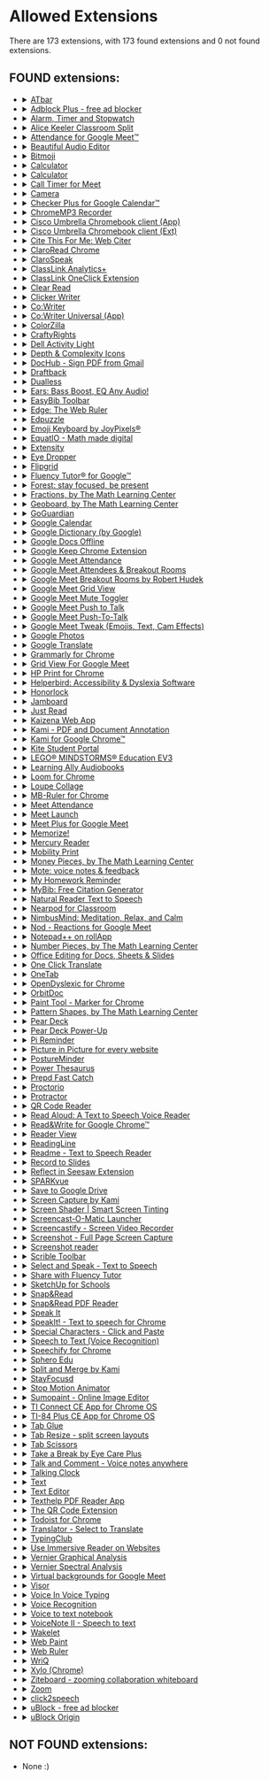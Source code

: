 # Allowed Extensions
There are 173 extensions, with 173 found extensions and 0 not found extensions.

## FOUND extensions:

- <details>
  <summary><a href="https://chrome.google.com/webstore/detail/atbar/lihjlachbdicbhpalgegcgknkbmjhicl">ATbar</a></summary>

  Accessibility toolbar
  </details>

- <details>
  <summary><a href="https://chrome.google.com/webstore/detail/adblock-plus-free-ad-bloc/cfhdojbkjhnklbpkdaibdccddilifddb">Adblock Plus - free ad blocker</a></summary>

  Block YouTube™ ads, pop-ups & fight malware!
  </details>

- <details>
  <summary><a href="https://chrome.google.com/webstore/detail/alarm-timer-and-stopwatch/jgpddkifkljmnfahlaofmjdeempjbpke">Alarm, Timer and Stopwatch</a></summary>

  A powerful alarm extension that supports multiple timers and stopwatches with five to ten-minute snooze.
  </details>

- <details>
  <summary><a href="https://chrome.google.com/webstore/detail/alice-keeler-classroom-sp/ifkgpacemihiplnocjocpgmoiefcojik">Alice Keeler Classroom Split</a></summary>

  Have your students install this extension to allow students to have their Google Classroom directions side by side with their work
  </details>

- <details>
  <summary><a href="https://chrome.google.com/webstore/detail/attendance-for-google-mee/fdnipcdebaagjpicpbkildmcefflobhn">Attendance for Google Meet™</a></summary>

  Simple way to take attendance on Google Meet™
  </details>

- <details>
  <summary><a href="https://chrome.google.com/webstore/detail/beautiful-audio-editor/okiblndpcefmebnkjnjfplijnelbcjmm">Beautiful Audio Editor</a></summary>

  The in-browser, multi-track audio editor for Desktop and mobile. Make podcasts, mixes, and more.
  </details>

- <details>
  <summary><a href="https://chrome.google.com/webstore/detail/bitmoji/bfgdeiadkckfbkeigkoncpdieiiefpig">Bitmoji</a></summary>

  Use Bitmoji anywhere on web!
  </details>

- <details>
  <summary><a href="https://chrome.google.com/webstore/detail/calculator/hcpbdjanfepobbkbnhmalalmfdmikmbe">Calculator</a></summary>

  A simple calculator that remembers your last calculation. You can close it at any time and reopen it without losing your work.
  </details>

- <details>
  <summary><a href="https://chrome.google.com/webstore/detail/calculator/joodangkbfjnajiiifokapkpmhfnpleo">Calculator</a></summary>

  A calculator with 29-functions for basic arithmetic, algebra, trigonometry and discrete math.…
  </details>

- <details>
  <summary><a href="https://chrome.google.com/webstore/detail/call-timer-for-meet/pappcjmimkmjekiaiedkhfogpclanicb">Call Timer for Meet</a></summary>

  This extension add a timer in your Meet calls.
  </details>

- <details>
  <summary><a href="https://chrome.google.com/webstore/detail/camera/hfhhnacclhffhdffklopdkcgdhifgngh">Camera</a></summary>

  Take photos and record videos with your camera.
  </details>

- <details>
  <summary><a href="https://chrome.google.com/webstore/detail/checker-plus-for-google-c/hkhggnncdpfibdhinjiegagmopldibha">Checker Plus for Google Calendar™</a></summary>

  See your next events, get meeting notifications and snooze events without opening the Google Calendar page!
  </details>

- <details>
  <summary><a href="https://chrome.google.com/webstore/detail/chromemp3-recorder/iipifbplbkfglpemmbhmaijjlknkaiih">ChromeMP3 Recorder</a></summary>

  A free voice recording app that dramatically simplifies the task of recording spoken responses in language instruction and testing.
  </details>

- <details>
  <summary><a href="https://chrome.google.com/webstore/detail/cisco-umbrella-chromebook/cpnjigmgeapagmdimmoenaghmhilodfg">Cisco Umbrella Chromebook client (App)</a></summary>

  Cisco Umbrella Chromebook client protects users by blocking malicious requests and helps admins to filter in-appropriate domains.
  </details>

- <details>
  <summary><a href="https://chrome.google.com/webstore/detail/cisco-umbrella-chromebook/jcdhmojfecjfmbdpchihbeilohgnbdci">Cisco Umbrella Chromebook client (Ext)</a></summary>

  Cisco Umbrella Chromebook client protects users by blocking malicious requests and helps admins to filter in-appropriate domains.
  </details>

- <details>
  <summary><a href="https://chrome.google.com/webstore/detail/cite-this-for-me-web-cite/nnnmhgkokpalnmbeighfomegjfkklkle">Cite This For Me: Web Citer</a></summary>

  Automatically create website citations in the APA, MLA, Chicago, or Harvard referencing styles at the click of a button.
  </details>

- <details>
  <summary><a href="https://chrome.google.com/webstore/detail/claroread-chrome/ifgehbglgmidafhhdcopacejknmcmhcd">ClaroRead Chrome</a></summary>

  Speaks aloud text in web pages
  </details>

- <details>
  <summary><a href="https://chrome.google.com/webstore/detail/clarospeak/fblbeibikalffoohjpiojmpmmndpkeii">ClaroSpeak</a></summary>

  A simple text-to-speech reader with editing, proofing, speaking dictionary, color changing and word prediction.
  </details>

- <details>
  <summary><a href="https://chrome.google.com/webstore/detail/classlink-analytics+/ihidolefpgnimlmgfljonacidpkmbhcl">ClassLink Analytics+</a></summary>

  Collects usage data from school-managed devices or accounts for district administrative analytics.
  </details>

- <details>
  <summary><a href="https://chrome.google.com/webstore/detail/classlink-oneclick-extens/jgfbgkjjlonelmpenhpfeeljjlcgnkpe">ClassLink OneClick Extension</a></summary>

  ClassLink OneClick Extension
  </details>

- <details>
  <summary><a href="https://chrome.google.com/webstore/detail/clear-read/kpipjgdapccmpkgipfikeajoopjbcgam">Clear Read</a></summary>

  Immersive reading mode
  </details>

- <details>
  <summary><a href="https://chrome.google.com/webstore/detail/clicker-writer/egafnampmliponcnbihdbmdblmfgfhac">Clicker Writer</a></summary>

  Develop students’ writing skills and build struggling writers’ confidence with Clicker Writer - the writing tool that provides…
  </details>

- <details>
  <summary><a href="https://chrome.google.com/webstore/detail/cowriter/ifajfiofeifbbhbionejdliodenmecna">Co:Writer</a></summary>

  Word prediction that is grammar smart and inventive spelling aware. Speech recognition allows you to speak it, and we'll write it.
  </details>

- <details>
  <summary><a href="https://chrome.google.com/webstore/detail/cowriter-universal-app/lahlmdogjpblkonckkgbljegkiijjbag">Co:Writer Universal (App)</a></summary>

  Word prediction that is grammar smart and inventive spelling aware. Speech recognition allows you to speak it, and we'll write it.
  </details>

- <details>
  <summary><a href="https://chrome.google.com/webstore/detail/colorzilla/bhlhnicpbhignbdhedgjhgdocnmhomnp">ColorZilla</a></summary>

  Advanced Eyedropper, Color Picker, Gradient Generator and other colorful goodies
  </details>

- <details>
  <summary><a href="https://chrome.google.com/webstore/detail/craftyrights/nlbijchkgbnfcjliaplbphhehaalgild">CraftyRights</a></summary>

  Forces all Google Image searches to be for images free of copyright restrictions
  </details>

- <details>
  <summary><a href="https://chrome.google.com/webstore/detail/dell-activity-light/klhphccnhmdlnljpdljjhehlmplnmini">Dell Activity Light</a></summary>

  control the LED light on Dell chromebook
  </details>

- <details>
  <summary><a href="https://chrome.google.com/webstore/detail/depth-complexity-icons/ddceffbchnkibcdnbpfjollegnegcjlj">Depth & Complexity Icons</a></summary>

  Quick launch Depth & Complexity Icons
  </details>

- <details>
  <summary><a href="https://api.crxcavator.io/v1/metadata/mjgcgnfikekladnkhnimljcalfibijha">DocHub - Sign PDF from Gmail</a></summary>

  Sign and edit PDF documents
  </details>

- <details>
  <summary><a href="https://chrome.google.com/webstore/detail/draftback/nnajoiemfpldioamchanognpjmocgkbg">Draftback</a></summary>

  The archaeology of great writing
  </details>

- <details>
  <summary><a href="https://chrome.google.com/webstore/detail/dualless/bgdpkilkheacbboffppjgceiplijhfpd">Dualless</a></summary>

  Dualless - For those who don't have dual monitor.
  </details>

- <details>
  <summary><a href="https://chrome.google.com/webstore/detail/ears-bass-boost-eq-any-au/nfdfiepdkbnoanddpianalelglmfooik">Ears: Bass Boost, EQ Any Audio!</a></summary>

  EQ any audio you find on the web, live! Crank the bass, dim the highs, up the vocals: all with Ears!
  </details>

- <details>
  <summary><a href="https://chrome.google.com/webstore/detail/easybib-toolbar/hmffdimoneaieldiddcmajhbjijmnggi">EasyBib Toolbar</a></summary>

  Cite web sites with one click using the EasyBib Toolbar and receive advice on the credibility of the web site you're citing.
  </details>

- <details>
  <summary><a href="https://chrome.google.com/webstore/detail/edge-the-web-ruler/njlkegdphefeellhaongiopcfgcinikh">Edge: The Web Ruler</a></summary>

  Edge is an on-screen ruler that supports multiple units, horizontal & vertical orientation, and looks like a native application.
  </details>

- <details>
  <summary><a href="https://chrome.google.com/webstore/detail/edpuzzle/oligonmocnihangdjlloenpndnniikol">Edpuzzle</a></summary>

  Adds an Edpuzzle button next to YouTube™ videos to quickly start editing them in Edpuzzle
  </details>

- <details>
  <summary><a href="https://chrome.google.com/webstore/detail/emoji-keyboard-by-joypixe/ipdjnhgkpapgippgcgkfcbpdpcgifncb">Emoji Keyboard by JoyPixels®</a></summary>

  The world's leading emoji keyboard for Chrome. Now Unicode 13.1 compatible!
  </details>

- <details>
  <summary><a href="https://chrome.google.com/webstore/detail/equatio-math-made-digital/hjngolefdpdnooamgdldlkjgmdcmcjnc">EquatIO - Math made digital</a></summary>

  Easily create mathematical equations, formulas and quizzes. Intuitively type or handwrite, with no tricky math code to learn.
  </details>

- <details>
  <summary><a href="https://chrome.google.com/webstore/detail/extensity/jjmflmamggggndanpgfnpelongoepncg">Extensity</a></summary>

  Quickly enable/disable Google Chrome extensions
  </details>

- <details>
  <summary><a href="https://chrome.google.com/webstore/detail/eye-dropper/hmdcmlfkchdmnmnmheododdhjedfccka">Eye Dropper</a></summary>

  Eye Dropper is open source extension which allows you to pick colors from web pages, color picker and your personal color history.
  </details>

- <details>
  <summary><a href="https://chrome.google.com/webstore/detail/flipgrid/nijejdnikeoaldbcboagjlibadkabiae">Flipgrid</a></summary>

  Easily access Flipgrid from any browser window.
  </details>

- <details>
  <summary><a href="https://chrome.google.com/webstore/detail/fluency-tutor%C2%AE-for-google/ejajakfhhhhkifioabcekjjlhpoiijfa">Fluency Tutor® for Google™</a></summary>

  Fluency Tutor® for Google™ helps busy teachers bring struggling readers up to speed.
  </details>

- <details>
  <summary><a href="https://chrome.google.com/webstore/detail/forest-stay-focused-be-pr/kjacjjdnoddnpbbcjilcajfhhbdhkpgk">Forest: stay focused, be present</a></summary>

  Stay focused in a pleasant way.
  </details>

- <details>
  <summary><a href="https://chrome.google.com/webstore/detail/fractions-by-the-math-lea/ggebicodjlnlcnlnfmbnhihkmoblhmio">Fractions, by The Math Learning Center</a></summary>

  Fractions lets students use a bar or circle to represent fractions.
  </details>

- <details>
  <summary><a href="https://chrome.google.com/webstore/detail/geoboard-by-the-math-lear/gaakmmdiopnmcenkojohldanladpajak">Geoboard, by The Math Learning Center</a></summary>

  Geoboard is a tool for exploring a variety of mathematical topics introduced in the elementary and middle grades.
  </details>

- <details>
  <summary><a href="https://github.com/getsentry/sentry-javascript/issues/2210#issuecomment-716943611">GoGuardian</a></summary>

  Unlisted HTML content blocker and manager for GoGuardian
  </details>

- <details>
  <summary><a href="https://api.crxcavator.io/v1/metadata/gmbgaklkmjakoegficnlkhebmhkjfich">Google Calendar</a></summary>

  Quick overview of your Google Calendar with one-click access to locations & documents
  </details>

- <details>
  <summary><a href="https://chrome.google.com/webstore/detail/google-dictionary-by-goog/mgijmajocgfcbeboacabfgobmjgjcoja">Google Dictionary (by Google)</a></summary>

  View definitions easily as you browse the web.
  </details>

- <details>
  <summary><a href="https://chrome.google.com/webstore/detail/google-docs-offline/ghbmnnjooekpmoecnnnilnnbdlolhkhi">Google Docs Offline</a></summary>

  Edit, create, and view your documents, spreadsheets, and presentations — all without internet access.
  </details>

- <details>
  <summary><a href="https://chrome.google.com/webstore/detail/google-keep-chrome-extens/lpcaedmchfhocbbapmcbpinfpgnhiddi">Google Keep Chrome Extension</a></summary>

  Save to Google Keep in a single click!
  </details>

- <details>
  <summary><a href="https://api.crxcavator.io/v1/metadata/fkdjflnaggakjamjkmimcofefhppfljd">Google Meet Attendance</a></summary>

  A simple(r) way to record who attended a Google Meet session
  </details>

- <details>
  <summary><a href="https://chrome.google.com/webstore/detail/google-meet-attendees-bre/olmgpgbhojeoalaimckcpgkadjkejacl">Google Meet Attendees & Breakout Rooms</a></summary>

  Easily get everyone attending a Google Meet and compare them to a list, create groups and more
  </details>

- <details>
  <summary><a href="https://chrome.google.com/webstore/detail/google-meet-breakout-room/kogfdlbehkaeoafmgaecphlnhohpabig">Google Meet Breakout Rooms by Robert Hudek</a></summary>

  Completely Free and your Data is Private. Google Classroom integration, Slider Control, Nicknames, Help tutorials
  </details>

- <details>
  <summary><a href="https://chrome.google.com/webstore/detail/google-meet-grid-view/kklailfgofogmmdlhgmjgenehkjoioip">Google Meet Grid View</a></summary>

  Adds a toggle to use a grid layout in Google Meets
  </details>

- <details>
  <summary><a href="https://chrome.google.com/webstore/detail/google-meet-mute-toggler/fkdppolbkpdoebdhflolnnkeiaoblfjc">Google Meet Mute Toggler</a></summary>

  For muting and unmuting Google Meet from the extension icon.
  </details>

- <details>
  <summary><a href="https://chrome.google.com/webstore/detail/google-meet-push-to-talk/lmbeadglfeffhemaffjdgfbgmiggafkg">Google Meet Push to Talk</a></summary>

  Enable push to talk functionality in Google Meet
  </details>

- <details>
  <summary><a href="https://chrome.google.com/webstore/detail/google-meet-push-to-talk/pgpidfocdapogajplhjofamgeboonmmj">Google Meet Push-To-Talk</a></summary>

  Hold <space> in Google Meet to talk instead of fumbling around trying to mute and unmute
  </details>

- <details>
  <summary><a href="https://chrome.google.com/webstore/detail/google-meet-tweak-emojis/dakebdbeofhmlnmjlmhjdmmjmfohiicn">Google Meet Tweak (Emojis, Text, Cam Effects)</a></summary>

  Send emojis, Text Overlay, Cam Effects and layout tweaks in Google Meet + record meetings with Zoomcorder
  </details>

- <details>
  <summary><a href="https://api.crxcavator.io/v1/metadata/hcglmfcclpfgljeaiahehebeoaiicbko">Google Photos</a></summary>

  Store, search, and share a lifetime of photos
  </details>

- <details>
  <summary><a href="https://chrome.google.com/webstore/detail/google-translate/aapbdbdomjkkjkaonfhkkikfgjllcleb">Google Translate</a></summary>

  View translations easily as you browse the web. By the Google Translate team.
  </details>

- <details>
  <summary><a href="https://chrome.google.com/webstore/detail/grammarly-for-chrome/kbfnbcaeplbcioakkpcpgfkobkghlhen">Grammarly for Chrome</a></summary>

  Write your best with Grammarly for Chrome.
  </details>

- <details>
  <summary><a href="https://chrome.google.com/webstore/detail/grid-view-for-google-meet/mbehpgfjageeapmbabpkdlcmdkggabal">Grid View For Google Meet</a></summary>

  Adds a toggle to use a grid layout in Google Meets
  </details>

- <details>
  <summary><a href="https://api.crxcavator.io/v1/metadata/cjanmonomjogheabiocdamfpknlpdehm">HP Print for Chrome</a></summary>

  Easy printing on your HP printers
  </details>

- <details>
  <summary><a href="https://chrome.google.com/webstore/detail/helperbird-accessibility/ahmapmilbkfamljbpgphfndeemhnajme">Helperbird: Accessibility & Dyslexia Software</a></summary>

  Over 32 accessibility & productivity features built to help with reading and writing on the web, in class, at work, or at home.
  </details>

- <details>
  <summary><a href="https://chrome.google.com/webstore/detail/honorlock/hnbmpkmhjackfpkpcbapafmpepgmmddc">Honorlock</a></summary>

  Honorlock Chrome Extension
  </details>

- <details>
  <summary><a href="https://chrome.google.com/webstore/detail/jamboard/ihacalceahhliihnhclmjjghadnhhnoc">Jamboard</a></summary>

  Create and edit Jams
  </details>

- <details>
  <summary><a href="https://chrome.google.com/webstore/detail/just-read/dgmanlpmmkibanfdgjocnabmcaclkmod">Just Read</a></summary>

  A feature-packed, customizable reader extension.
  </details>

- <details>
  <summary><a href="https://chrome.google.com/webstore/detail/kaizena-web-app/lhiccpgcnopcjjdobhoddnplkebplfaj">Kaizena Web App</a></summary>

  Fast, high quality feedback on student work
  </details>

- <details>
  <summary><a href="https://chrome.google.com/webstore/detail/kami-pdf-and-document-ann/iljojpiodmlhoehoecppliohmplbgeij">Kami - PDF and Document Annotation</a></summary>

  Best PDF and Document Annotation and Markup Tool. Works with Google Drive and Google Classroom
  </details>

- <details>
  <summary><a href="https://chrome.google.com/webstore/detail/kami-for-google-chrome/ecnphlgnajanjnkcmbpancdjoidceilk">Kami for Google Chrome™</a></summary>

  World's #1 digital classroom tool with complete assignment workflow. Annotate and transform any document.
  </details>

- <details>
  <summary><a href="https://chrome.google.com/webstore/detail/kite-student-portal/dfbmcelmchhnfkmpccoabeplnmdljeod">Kite Student Portal</a></summary>

  Does your organization use Kite to administer assessments? Download the Kite Student Portal to set up your Chromebook for testing.…
  </details>

- <details>
  <summary><a href="https://api.crxcavator.io/v1/metadata/jhnhfnolmcleankdkhfklakpchnccipg">LEGO® MINDSTORMS® Education EV3</a></summary>

  The LEGO® MINDSTORMS® Education EV3 Programming App simplifies student access to, and promotes their engagement with, STEM subjects.
  </details>

- <details>
  <summary><a href="https://chrome.google.com/webstore/detail/learning-ally-audiobooks/gdicnpbaekbefjanokchpfhnaphfnphl">Learning Ally Audiobooks</a></summary>

  Access the largest human-narrated audiobook library, including key features for students with print disabilities
  </details>

- <details>
  <summary><a href="https://chrome.google.com/webstore/detail/loom-for-chrome/liecbddmkiiihnedobmlmillhodjkdmb">Loom for Chrome</a></summary>

  Video messaging for work.
  </details>

- <details>
  <summary><a href="https://chrome.google.com/webstore/detail/loupe-collage/bhaonknplhhecdgjpphnooeomecgipkc">Loupe Collage</a></summary>

  Shape your photos the way you want in seconds
  </details>

- <details>
  <summary><a href="https://api.crxcavator.io/v1/metadata/amljbooecondkehcjahklnjokfohkfnk">MB-Ruler for Chrome</a></summary>

  MB-Ruler is an overlay to measure distances and angels on web sites
  </details>

- <details>
  <summary><a href="https://chrome.google.com/webstore/detail/meet-attendance/nenibigflkdikhamlnekfppbganmojlg">Meet Attendance</a></summary>

  Collect attendance in a Google Sheet from a Google Meet.
  </details>

- <details>
  <summary><a href="https://api.crxcavator.io/v1/metadata/bodmohodbngeodeekalegahdacbinaic">Meet Launch</a></summary>

  An extension that gives you quick access to Google Meet
  </details>

- <details>
  <summary><a href="https://chrome.google.com/webstore/detail/meet-plus-for-google-meet/lbfjgknkjfjmnjdgdhbbmmbkoddgpdoc">Meet Plus for Google Meet</a></summary>

  Breakout rooms,attendance,dark mode,chat,emojis,reward points,quiz,poll,file sharing,stickies,many more features for Google Meet
  </details>

- <details>
  <summary><a href="https://chrome.google.com/webstore/detail/memorize/jfiakckbklmccchjegnnojbalafebakb">Memorize!</a></summary>

  A lightweight extension that helps you to learn / memorize given answers to given questions.
  </details>

- <details>
  <summary><a href="https://chrome.google.com/webstore/detail/mercury-reader/oknpjjbmpnndlpmnhmekjpocelpnlfdi">Mercury Reader</a></summary>

  Mercury Reader - Clear away the clutter from all of your articles. Instantly.
  </details>

- <details>
  <summary><a href="https://chrome.google.com/webstore/detail/mobility-print/alhngdkjgnedakdlnamimgfihgkmenbh">Mobility Print</a></summary>

  Mobility Print
  </details>

- <details>
  <summary><a href="https://chrome.google.com/webstore/detail/money-pieces-by-the-math/bkidjlafelhjjkdhlbmbpneaofghikcg">Money Pieces, by The Math Learning Center</a></summary>

  Visualize and understand money values and relationships
  </details>

- <details>
  <summary><a href="https://chrome.google.com/webstore/detail/mote-voice-notes-feedback/ajphlblkfpppdpkgokiejbjfohfohhmk">Mote: voice notes & feedback</a></summary>

  Mote - fast, friendly voice messaging
  </details>

- <details>
  <summary><a href="https://chrome.google.com/webstore/detail/my-homework-reminder/jkfnehckplkpicbhiajnggoendjcendc">My Homework Reminder</a></summary>

  This extension helps students keep track of assignments and due dates.
  </details>

- <details>
  <summary><a href="https://chrome.google.com/webstore/detail/mybib-free-citation-gener/phidhnmbkbkbkbknhldmpmnacgicphkf">MyBib: Free Citation Generator</a></summary>

  Automatically create APA style, MLA format, and Harvard referencing style citations with our citation generator add-on for Chrome.
  </details>

- <details>
  <summary><a href="https://chrome.google.com/webstore/detail/natural-reader-text-to-sp/kohfgcgbkjodfcfkcackpagifgbcmimk">Natural Reader Text to Speech</a></summary>

  Listen to webpages, PDF, Email, Google Docs, or any other web content.
  </details>

- <details>
  <summary><a href="https://chrome.google.com/webstore/detail/nearpod-for-classroom/gcoekeoenehjmndhkdnoomdjeaclkhbe">Nearpod for Classroom</a></summary>

  Access your Nearpod Library and assign Live and Student-Paced lessons directly to Google Classroom.
  </details>

- <details>
  <summary><a href="https://chrome.google.com/webstore/detail/nimbusmind-meditation-rel/accebjobnljiehcaocahignlanfnfkcc">NimbusMind: Meditation, Relax, and Calm</a></summary>

  Learn how to meditate, mindfulness, stress less. Nature sounds, live wallpapers and more.
  </details>

- <details>
  <summary><a href="https://api.crxcavator.io/v1/metadata/oikgofeboedgfkaacpfepbfmgdalabej">Nod - Reactions for Google Meet</a></summary>

  Quick emoji reactions for muted team members
  </details>

- <details>
  <summary><a href="https://chrome.google.com/webstore/detail/notepad++-on-rollapp/chnhdkjgpeonhdlilkjhhbahbciplhae">Notepad++ on rollApp</a></summary>

  Powerfull text editor for developers. Powered by rollApp.
  </details>

- <details>
  <summary><a href="https://chrome.google.com/webstore/detail/number-pieces-by-the-math/fhcpnppigjdhghbohcbogmmhmfkobgbm">Number Pieces, by The Math Learning Center</a></summary>

  Visualize and understand number values and relationships
  </details>

- <details>
  <summary><a href="https://chrome.google.com/webstore/detail/office-editing-for-docs-s/gbkeegbaiigmenfmjfclcdgdpimamgkj">Office Editing for Docs, Sheets & Slides</a></summary>

  View and edit Microsoft Word, Excel, and PowerPoint files with Google Docs, Sheets, and Slides
  </details>

- <details>
  <summary><a href="https://api.crxcavator.io/v1/metadata/anhjddeakbabimdgmonfbnpbainknbfa">One Click Translate</a></summary>

  Translate your selected text with Google Translate in one click. Translation in a simplest way.
  </details>

- <details>
  <summary><a href="https://chrome.google.com/webstore/detail/onetab/chphlpgkkbolifaimnlloiipkdnihall">OneTab</a></summary>

  Save up to 95% memory and reduce tab clutter
  </details>

- <details>
  <summary><a href="https://chrome.google.com/webstore/detail/opendyslexic-for-chrome/cdnapgfjopgaggbmfgbiinmmbdcglnam">OpenDyslexic for Chrome</a></summary>

  Format pages using the OpenDyslexic font and low contrast help
  </details>

- <details>
  <summary><a href="https://chrome.google.com/webstore/detail/orbitdoc/feepmdlmhplaojabeoecaobfmibooaid">OrbitDoc</a></summary>

  Create, convert, connect: take your digital documents to the next level with OrbitDoc.
  </details>

- <details>
  <summary><a href="https://api.crxcavator.io/v1/metadata/ghjhkcjbojpgiebboplfidlbapdpgihn">Paint Tool - Marker for Chrome</a></summary>

  Draw anything right on websites in real time and taking a screenshot!
  </details>

- <details>
  <summary><a href="https://chrome.google.com/webstore/detail/pattern-shapes-by-the-mat/moheohlmdhjkibapcidpmdponeaefnoi">Pattern Shapes, by The Math Learning Center</a></summary>

  Students use Pattern Shapes to explore geometry and fractions, create their own designs, or fill in outlines.
  </details>

- <details>
  <summary><a href="https://chrome.google.com/webstore/detail/pear-deck/dnloadmamaeibnaadmfdfelflmmnbajd">Pear Deck</a></summary>

  Interactive presentations and formative assessments to engage every student in your room, every day!
  </details>

- <details>
  <summary><a href="https://chrome.google.com/webstore/detail/pear-deck-power-up/paijmjmfnjcbjlimjeminlepannmimbi">Pear Deck Power-Up</a></summary>

  Ensures that videos, animations, and GIFs embedded in your Pear Deck slides play at full resolution—exactly the way they should!
  </details>

- <details>
  <summary><a href="https://chrome.google.com/webstore/detail/pi-reminder/lflhpoaghkcebhmikolpdhdikknpmbod">Pi Reminder</a></summary>

  Task Management and Reminders for organized individuals, friends, family and teams
  </details>

- <details>
  <summary><a href="https://api.crxcavator.io/v1/metadata/hepbieccgbieoeaigepkojmogpkjfpin">Picture in Picture for every website</a></summary>

  Watch videos using Picture-in-Picture mode(Floating Video Player). Support all kinds of video websites.
  </details>

- <details>
  <summary><a href="https://chrome.google.com/webstore/detail/postureminder/dkmkfopiihabelocpelofchappjjnpkm">PostureMinder</a></summary>

  Reminds you to sit up straight with pop-up notifications at specified time intervals.
  </details>

- <details>
  <summary><a href="https://chrome.google.com/webstore/detail/power-thesaurus/hhnjkanigjoiglnlopahbbjdbfhkndjk">Power Thesaurus</a></summary>

  Use the power of synonyms by button in toolbar, right-click or by word selection on any page.
  </details>

- <details>
  <summary><a href="https://chrome.google.com/webstore/detail/prepd-fast-catch/giahjhmjbiiopleefbmlmjfaafdihidd">Prepd Fast Catch</a></summary>

  Prepd Chrome extension for catching articles
  </details>

- <details>
  <summary><a href="https://chrome.google.com/webstore/detail/proctorio/fpmapakogndmenjcfoajifaaonnkpkei">Proctorio</a></summary>

  Secure Exam Proctor
  </details>

- <details>
  <summary><a href="https://chrome.google.com/webstore/detail/protractor/kpjldaeddnfokhmgdlmpdlecmobaonnj">Protractor</a></summary>

  Easily measure angles in your browser window.
  </details>

- <details>
  <summary><a href="https://chrome.google.com/webstore/detail/qr-code-reader/likadllkkidlligfcdhfnnbkjigdkmci">QR Code Reader</a></summary>

  A chrome extension for reading QR code from webpage.
  </details>

- <details>
  <summary><a href="https://chrome.google.com/webstore/detail/read-aloud-a-text-to-spee/hdhinadidafjejdhmfkjgnolgimiaplp">Read Aloud: A Text to Speech Voice Reader</a></summary>

  Read aloud the current web-page article with one click, using text to speech (TTS). Supports 40+ languages.
  </details>

- <details>
  <summary><a href="https://chrome.google.com/webstore/detail/readwrite-for-google-chro/inoeonmfapjbbkmdafoankkfajkcphgd">Read&Write for Google Chrome™</a></summary>

  Boost reading and writing confidence across all types of content and devices, in class, at work, and at home!
  </details>

- <details>
  <summary><a href="https://chrome.google.com/webstore/detail/reader-view/ecabifbgmdmgdllomnfinbmaellmclnh">Reader View</a></summary>

  Strips away clutter like buttons, background images, and changes the page's text size, contrast and layout for better readability
  </details>

- <details>
  <summary><a href="https://chrome.google.com/webstore/detail/readingline/bedndhimamenfipaocmhcpcickamhfnm">ReadingLine</a></summary>

  Acts as a reading ruler, helping to keep an eye on a line of text with a mouse.
  </details>

- <details>
  <summary><a href="https://chrome.google.com/webstore/detail/readme-text-to-speech-rea/npdkkcjlmhcnnaoobfdjndibfkkhhdfn">Readme - Text to Speech Reader</a></summary>

  Turn text into lifelike speech. Readme can read aloud the content of any web pages, pdfs & ebooks with natural sounding voices.
  </details>

- <details>
  <summary><a href="https://chrome.google.com/webstore/detail/record-to-slides/kopibndpljhghelmnmokfbfkgdhnihip">Record to Slides</a></summary>

  Record videos and automatically load them into the slide you are on.
  </details>

- <details>
  <summary><a href="https://chrome.google.com/webstore/detail/reflect-in-seesaw-extensi/lhgiigkiddoalobhmmcpdhddlccindjj">Reflect in Seesaw Extension</a></summary>

  Give students a quick way to bring work from any website into Seesaw for added layers of creative thinking and reflection.
  </details>

- <details>
  <summary><a href="https://chrome.google.com/webstore/detail/sparkvue/iimbdmgkimpbhimdjnmiffmeefbppijo">SPARKvue</a></summary>

  SPARKvue Chrome App
  </details>

- <details>
  <summary><a href="https://chrome.google.com/webstore/detail/save-to-google-drive/gmbmikajjgmnabiglmofipeabaddhgne">Save to Google Drive</a></summary>

  Save web content or screen capture directly to Google Drive.
  </details>

- <details>
  <summary><a href="https://chrome.google.com/webstore/detail/screen-capture-by-kami/jkahddofhbcgdndobkkhbhggjjmcoiel">Screen Capture by Kami</a></summary>

  Kami desktop extension for video annotations
  </details>

- <details>
  <summary><a href="https://chrome.google.com/webstore/detail/screen-shader-smart-scree/fmlboobidmkelggdainpknloccojpppi">Screen Shader | Smart Screen Tinting</a></summary>

  Shades Chrome to a soothing orange color to decrease eye-strain, eye fatigue and to appease your brain's day/night cycle.
  </details>

- <details>
  <summary><a href="https://chrome.google.com/webstore/detail/screencast-o-matic-launch/eefedolmcildfckjamddopaplfiiankl">Screencast-O-Matic Launcher</a></summary>

  Launch Screencast-O-Matic tools from your Chrome browser!
  </details>

- <details>
  <summary><a href="https://chrome.google.com/webstore/detail/screencastify-screen-vide/mmeijimgabbpbgpdklnllpncmdofkcpn">Screencastify - Screen Video Recorder</a></summary>

  The #1 screen recorder for Chrome. Capture, edit and share videos in seconds.
  </details>

- <details>
  <summary><a href="https://api.crxcavator.io/v1/metadata/ejkbkgbliokmbblkklofdehalgbplkfg">Screenshot - Full Page Screen Capture</a></summary>

  Full page screenshot, capture visible content of a tab, save screenshots in PDF, PNG or copy to the clipboard.
  </details>

- <details>
  <summary><a href="https://chrome.google.com/webstore/detail/screenshot-reader/enfolipbjmnmleonhhebhalojdpcpdoo">Screenshot reader</a></summary>

  Screenshot reading support for Read&Write for Google Chrome™
  </details>

- <details>
  <summary><a href="https://chrome.google.com/webstore/detail/scrible-toolbar/lijhjhlnfifgoabbihoobnfapogkcjgk">Scrible Toolbar</a></summary>

  Smarter Web reading & research. Annotate, bookmark, save, cite, manage & share online articles. Use with your Scrible.com account.
  </details>

- <details>
  <summary><a href="https://chrome.google.com/webstore/detail/select-and-speak-text-to/gfjopfpjmkcfgjpogepmdjmcnihfpokn">Select and Speak - Text to Speech</a></summary>

  Select and Speak uses iSpeech’s human-quality text-to-speech (TTS) to read any selected text in the browser. It includes many…
  </details>

- <details>
  <summary><a href="https://chrome.google.com/webstore/detail/share-with-fluency-tutor/nhkfdlkhjojdoggilphgbncejkmdobfp">Share with Fluency Tutor</a></summary>

  Shares reading passages using the Fluency Tutor for Google app.
  </details>

- <details>
  <summary><a href="https://chrome.google.com/webstore/detail/sketchup-for-schools/lfhlekccjamfkfmjgnpbdjpecanfbjkl">SketchUp for Schools</a></summary>

  SketchUp in a browser for Primary and Secondary Schools signed up with G Suite for Education.
  </details>

- <details>
  <summary><a href="https://chrome.google.com/webstore/detail/snapread/mloajfnmjckfjbeeofcdaecbelnblden">Snap&Read</a></summary>

  Text reader (TTS) that simplifies vocabulary, translates text, reads inaccessible text (OCR), and captures and cites sources.
  </details>

- <details>
  <summary><a href="https://api.crxcavator.io/v1/metadata/djebdmfegcgaaiomgonohlbnjoglpjfh">Snap&Read PDF Reader</a></summary>

  Open your PDFs stored in Google Drive with Snap&Read
  </details>

- <details>
  <summary><a href="https://chrome.google.com/webstore/detail/speak-it/amcnjejmdfilapnnfgnhnidhkififadk">Speak It</a></summary>

  Speak It app converts text into speech. Select text > Speak it
  </details>

- <details>
  <summary><a href="https://chrome.google.com/webstore/detail/speakit-text-to-speech-fo/aljmkoflmjkklddjideacgmofobfkhkd">SpeakIt! - Text to speech for Chrome</a></summary>

  Tired of reading? Select text you want to read and listen to it. SpeakIt converts text into speech so you no longer need to read.
  </details>

- <details>
  <summary><a href="https://chrome.google.com/webstore/detail/special-characters-click/fkjbliednplpohojfpgnbpcppgdnhklb">Special Characters - Click and Paste</a></summary>

  Copy special characters to the clipboard
  </details>

- <details>
  <summary><a href="https://chrome.google.com/webstore/detail/speech-to-text-voice-reco/kcgloaobfaiejoiahlhnfaolfcifjjho">Speech to Text (Voice Recognition)</a></summary>

  An easy to use speech synthesis and recognition tool for your browser!
  </details>

- <details>
  <summary><a href="https://chrome.google.com/webstore/detail/speechify-for-chrome/ljflmlehinmoeknoonhibbjpldiijjmm">Speechify for Chrome</a></summary>

  Listen to any website with Speechify for Chrome
  </details>

- <details>
  <summary><a href="https://chrome.google.com/webstore/detail/sphero-edu/hfiocchbmngcelgfdcfbepgoipapddlh">Sphero Edu</a></summary>

  Programming for Sphero Robots
  </details>

- <details>
  <summary><a href="https://chrome.google.com/webstore/detail/split-and-merge-by-kami/ojmblmeiagjmdnhlbphkibelhehnblnb">Split and Merge by Kami</a></summary>

  Split and Merge your PDFs online
  </details>

- <details>
  <summary><a href="https://chrome.google.com/webstore/detail/stayfocusd/laankejkbhbdhmipfmgcngdelahlfoji">StayFocusd</a></summary>

  StayFocusd increases your productivity by limiting the amount of time that you can spend on time-wasting websites.
  </details>

- <details>
  <summary><a href="https://chrome.google.com/webstore/detail/stop-motion-animator/bjkfigedpppnggdamgeclieeekhbgjpc">Stop Motion Animator</a></summary>

  Make Stop Motion videos using your webcam
  </details>

- <details>
  <summary><a href="https://api.crxcavator.io/v1/metadata/mlfedaecajcncfkjfllofcfcjfhiopim">Sumopaint - Online Image Editor</a></summary>

  The most popular photo editor and painting app. Over 30 million users & 500 million saved images.
  </details>

- <details>
  <summary><a href="https://chrome.google.com/webstore/detail/ti-connect-ce-app-for-chr/aokihcpccmdjjkebakdanncddpdnkfla">TI Connect CE App for Chrome OS</a></summary>

  Manage USB connected Texas Instruments TI‑84 Plus CE graphing calculators
  </details>

- <details>
  <summary><a href="https://chrome.google.com/webstore/detail/ti-84-plus-ce-app-for-chr/compdaiogbfdpildfbleipdcglmmlojo">TI-84 Plus CE App for Chrome OS</a></summary>

  Designed to support the 2020/2021 school year.
  </details>

- <details>
  <summary><a href="https://chrome.google.com/webstore/detail/tab-glue/mfedioikeigljhjfpghdejnogniddhna">Tab Glue</a></summary>

  This extension glues windows together.
  </details>

- <details>
  <summary><a href="https://chrome.google.com/webstore/detail/tab-resize-split-screen-l/bkpenclhmiealbebdopglffmfdiilejc">Tab Resize - split screen layouts</a></summary>

  Split Screen made easy. Resize the CURRENT tab and tabs to the RIGHT into layouts on separate windows. w/ Multi Monitor Support.
  </details>

- <details>
  <summary><a href="https://chrome.google.com/webstore/detail/tab-scissors/cdochbecpfdpjobpgnacnbepkgcfhoek">Tab Scissors</a></summary>

  This extension splits a window into two at the selected tab.
  </details>

- <details>
  <summary><a href="https://chrome.google.com/webstore/detail/take-a-break-by-eye-care/nebkccpabcomjaallapnlbcnckhnfknd">Take a Break by Eye Care Plus</a></summary>

  Reminds you to take a break.
  </details>

- <details>
  <summary><a href="https://chrome.google.com/webstore/detail/talk-and-comment-voice-no/djnhkfljnimcpelfndpcjcgngmefaobl">Talk and Comment - Voice notes anywhere</a></summary>

  Make voice notes and comments on any site!
  </details>

- <details>
  <summary><a href="https://chrome.google.com/webstore/detail/talking-clock/babblknbggnkbadcnoeoendifjkbkflj">Talking Clock</a></summary>

  Announce the time periodically, set custom recurring reminders and display time.
  </details>

- <details>
  <summary><a href="https://chrome.google.com/webstore/detail/text/mmfbcljfglbokpmkimbfghdkjmjhdgbg">Text</a></summary>

  A text editor for Chrome OS and Chrome.
  </details>

- <details>
  <summary><a href="https://chrome.google.com/webstore/detail/text-editor/demheclfdlemkkpadenmajhjbdhbjjml">Text Editor</a></summary>

  A free, highly customizable text and code editor extension for your browser.
  </details>

- <details>
  <summary><a href="https://chrome.google.com/webstore/detail/texthelp-pdf-reader-app/ohfjebjepnlldifcbcfmopifaebcjehc">Texthelp PDF Reader App</a></summary>

  Experience PDFs in a whole new way with Texthelp’s new PDF Reader.
  </details>

- <details>
  <summary><a href="https://chrome.google.com/webstore/detail/the-qr-code-extension/oijdcdmnjjgnnhgljmhkjlablaejfeeb">The QR Code Extension</a></summary>

  Allows to generate a QR Code for the current page and scan a QR Code using the webcam.
  </details>

- <details>
  <summary><a href="https://chrome.google.com/webstore/detail/todoist-for-chrome/jldhpllghnbhlbpcmnajkpdmadaolakh">Todoist for Chrome</a></summary>

  Organize work and life with Todoist for Chrome
  </details>

- <details>
  <summary><a href="https://api.crxcavator.io/v1/metadata/eignaoffibhilfdkmddbpigikiglehcc">Translator - Select to Translate</a></summary>

  Convenient and fast translation of selected text on a web page.
  </details>

- <details>
  <summary><a href="https://chrome.google.com/webstore/detail/typingclub/obdbgibnhfcjmmpfijkpcihjieedpfah">TypingClub</a></summary>

  Master touch typing using this free game / educational program. This online program will assist you with learning and improving…
  </details>

- <details>
  <summary><a href="https://chrome.google.com/webstore/detail/use-immersive-reader-on-w/fmidkjgknpkbmninbmklhcgaalfalbdh">Use Immersive Reader on Websites</a></summary>

  Select text, right-click, and Microsoft's Immersive Reader will help you read it
  </details>

- <details>
  <summary><a href="https://chrome.google.com/webstore/detail/vernier-graphical-analysi/dncgedbnidfkppmdgfgidcepclnokpkb">Vernier Graphical Analysis</a></summary>

  Graphical Analysis™ is a tool for science students to collect, graph, and analyze data from Vernier sensors.
  </details>

- <details>
  <summary><a href="https://chrome.google.com/webstore/detail/vernier-spectral-analysis/neagmanoonoaijlnipjppnjknalpodmi">Vernier Spectral Analysis</a></summary>

  Vernier Spectral Analysis is a tool for science students to collect and analyze data from Vernier spectrophotometers.
  </details>

- <details>
  <summary><a href="https://api.crxcavator.io/v1/metadata/ghlkgnalbbkgpdlodjlackgjehofahoc">Virtual backgrounds for Google Meet</a></summary>

  Virtual backgrounds for Google Meet
  </details>

- <details>
  <summary><a href="https://chrome.google.com/webstore/detail/visor/lhpbckonakppajdgicbjdfokagjofnob">Visor</a></summary>

  Screen dimmer and reading aid, may help with fluency, eye-strain, concentration and comprehension whilst reading.
  </details>

- <details>
  <summary><a href="https://chrome.google.com/webstore/detail/voice-in-voice-typing/pjnefijmagpdjfhhkpljicbbpicelgko">Voice In Voice Typing</a></summary>

  Use your voice to type across many different websites
  </details>

- <details>
  <summary><a href="https://chrome.google.com/webstore/detail/voice-recognition/ikjmfindklfaonkodbnidahohdfbdhkn">Voice Recognition</a></summary>

  Type with your voice. Dictation turns your Google Chrome into a speech recognition app.
  </details>

- <details>
  <summary><a href="https://chrome.google.com/webstore/detail/voice-to-text-notebook/pjineiicgkijhommbbkldannmfmglbmf">Voice to text notebook</a></summary>

  Online speech recognition and audio transcribing notebook
  </details>

- <details>
  <summary><a href="https://chrome.google.com/webstore/detail/voicenote-ii-speech-to-te/hfknjgplnkgjihghcidajejfmldhibfm">VoiceNote II - Speech to text</a></summary>

  Typing with your voice and speech recognition. Simple and functional notepad.
  </details>

- <details>
  <summary><a href="https://chrome.google.com/webstore/detail/wakelet/iomokcfebnfiflpgcpcijfkfmafgkjgh">Wakelet</a></summary>

  Save, organize and share content from across the web!
  </details>

- <details>
  <summary><a href="https://chrome.google.com/webstore/detail/web-paint/emeokgokialpjadjaoeiplmnkjoaegng">Web Paint</a></summary>

  Draw shapes, lines, and add text to live web pages and take screenshot.
  </details>

- <details>
  <summary><a href="https://chrome.google.com/webstore/detail/web-ruler/holnmhdkmdnlefbmmcanbcicakfbiopi">Web Ruler</a></summary>

  A ruler to misure pixel of any web element
  </details>

- <details>
  <summary><a href="https://chrome.google.com/webstore/detail/wriq/kfkohpkagbjoncihbogfnjnddimfbgea">WriQ</a></summary>

  Create better writers, reduce teacher workload, and track progress over time.
  </details>

- <details>
  <summary><a href="https://chrome.google.com/webstore/detail/xylo-chrome/eginjflnjcdihpohfjgkafaidecbgepn">Xylo (Chrome)</a></summary>

  A simple, vibrant digital xylophone
  </details>

- <details>
  <summary><a href="https://chrome.google.com/webstore/detail/ziteboard-zooming-collabo/nldaeoadnnnkinljmmcabkgndhamjaji">Ziteboard - zooming collaboration whiteboard</a></summary>

  Zoomable realtime whiteboard for shared teamwork collaboration. Vector design, sketch drawing, shape recognition, tutoring, meeting.
  </details>

- <details>
  <summary><a href="https://chrome.google.com/webstore/detail/zoom/hmbjbjdpkobdjplfobhljndfdfdipjhg">Zoom</a></summary>

  Zoom Cloud Meetings for Chrome
  </details>

- <details>
  <summary><a href="https://chrome.google.com/webstore/detail/click2speech/djfpbemmcokhlllnafdmomgecdlicfhj">click2speech</a></summary>

  Click on a text and click2speech reads it out to you.
  </details>

- <details>
  <summary><a href="https://chrome.google.com/webstore/detail/ublock-free-ad-blocker/epcnnfbjfcgphgdmggkamkmgojdagdnn">uBlock - free ad blocker</a></summary>

  A fast, effective, and free ad blocker.
  </details>

- <details>
  <summary><a href="https://chrome.google.com/webstore/detail/ublock-origin/cjpalhdlnbpafiamejdnhcphjbkeiagm">uBlock Origin</a></summary>

  Finally, an efficient blocker. Easy on CPU and memory.
  </details>

## NOT FOUND extensions:

- None :)
